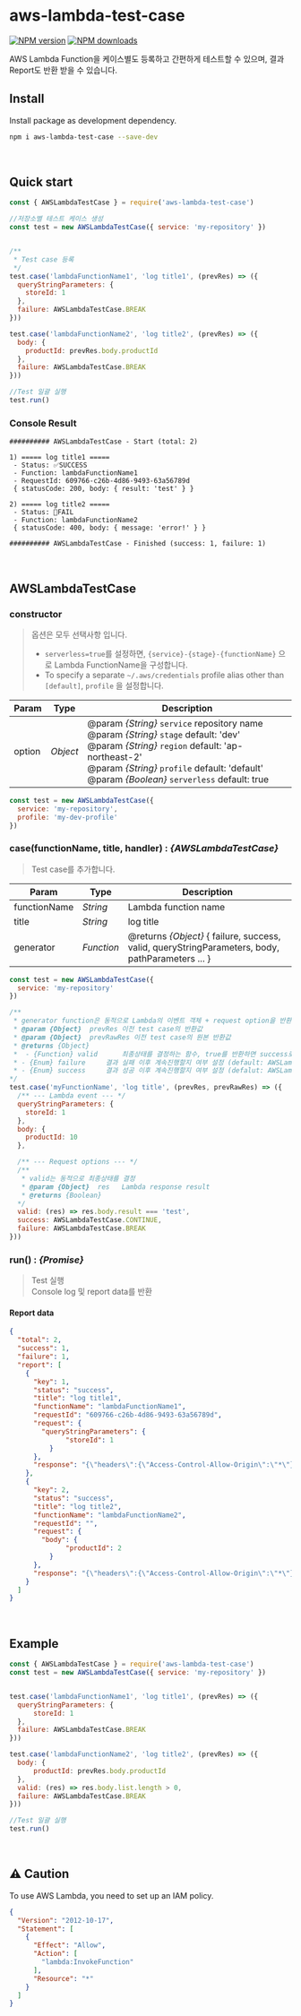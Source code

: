# aws-lambda-test-case

[![NPM version](https://img.shields.io/npm/v/aws-lambda-test-case.svg)](https://www.npmjs.com/package/aws-lambda-test-case)
[![NPM downloads](https://img.shields.io/npm/dm/aws-lambda-test-case.svg)](https://www.npmjs.com/package/aws-lambda-test-case)

AWS Lambda Function을 케이스별도 등록하고 간편하게 테스트할 수 있으며, 결과 Report도 반환 받을 수 있습니다.


## Install

Install package as development dependency.

```bash
npm i aws-lambda-test-case --save-dev
```

&nbsp;

## Quick start
```js
const { AWSLambdaTestCase } = require('aws-lambda-test-case')

//저장소별 테스트 케이스 생성
const test = new AWSLambdaTestCase({ service: 'my-repository' })


/**
 * Test case 등록
 */
test.case('lambdaFunctionName1', 'log title1', (prevRes) => ({
  queryStringParameters: {
    storeId: 1
  },
  failure: AWSLambdaTestCase.BREAK
}))

test.case('lambdaFunctionName2', 'log title2', (prevRes) => ({
  body: {
    productId: prevRes.body.productId
  },
  failure: AWSLambdaTestCase.BREAK
}))

//Test 일괄 실행
test.run()
```

### Console Result
```
########## AWSLambdaTestCase - Start (total: 2)

1) ===== log title1 =====
 - Status: ✅SUCCESS
 - Function: lambdaFunctionName1
 - RequestId: 609766-c26b-4d86-9493-63a56789d
 { statusCode: 200, body: { result: 'test' } } 
 
2) ===== log title2 =====
 - Status: 🚫FAIL
 - Function: lambdaFunctionName2
 { statusCode: 400, body: { message: 'error!' } } 
 
########## AWSLambdaTestCase - Finished (success: 1, failure: 1)
```

&nbsp;

## AWSLambdaTestCase

### constructor

> 옵션은 모두 선택사항 입니다.  
> - `serverless=true`를 설정하면, `{service}-{stage}-{functionName}` 으로 Lambda FunctionName을 구성합니다.   
> - To specify a separate `~/.aws/credentials` profile alias other than `[default]`, `profile` 을 설정합니다.

| Param | Type | Description |
| --- | --- | --- |
| option | *Object* | @param *{String}* `service`	repository name<br>@param *{String}* `stage`	default: 'dev'<br>@param *{String}* `region`	default: 'ap-northeast-2'<br>@param *{String}* `profile`	default: 'default'<br>@param *{Boolean}* `serverless`	default: true |

```js
const test = new AWSLambdaTestCase({
  service: 'my-repository',
  profile: 'my-dev-profile'
})
```

### case(functionName, title, handler) : *{AWSLambdaTestCase}*
> Test case를 추가합니다.

| Param | Type | Description |
| --- | --- | --- |
| functionName | *String* | Lambda function name |
| title | *String* | log title |
| generator | *Function* | @returns *{Object}* { failure, success, valid, queryStringParameters, body, pathParameters ... } |

```js
const test = new AWSLambdaTestCase({
  service: 'my-repository'
})

/**
 * generator function은 동적으로 Lambda의 이벤트 객체 + request option을 반환합니다.
 * @param {Object}  prevRes 이전 test case의 반환값
 * @param {Object}  prevRawRes 이전 test case의 원본 반환값
 * @returns {Object}
 *  - {Function} valid		최종상태를 결정하는 함수, true를 반환하면 success로 처리됨 (선택)
 * - {Enum}	failure		결과 실패 이후 계속진행할지 여부 설정 (default: AWSLambdaTestCase.CONTINUE)
 * - {Enum}	success		결과 성공 이후 계속진행할지 여부 설정 (defalut: AWSLambdaTestCase.CONTINUE)
*/
test.case('myFunctionName', 'log title', (prevRes, prevRawRes) => ({
  /** --- Lambda event --- */
  queryStringParameters: {
    storeId: 1
  },
  body: {
    productId: 10
  },

  /** --- Request options --- */
  /**
   * valid는 동적으로 최종상태를 결정
   * @param {Object}  res   Lambda response result
   * @returns {Boolean} 
  */
  valid: (res) => res.body.result === 'test',
  success: AWSLambdaTestCase.CONTINUE,
  failure: AWSLambdaTestCase.BREAK
}))
```

### run() : *{Promise}*
> Test 실행   
> Console log 및 report data를 반환

#### Report data
```json
{
  "total": 2,
  "success": 1,
  "failure": 1,
  "report": [
    {
      "key": 1,
      "status": "success",
      "title": "log title1",
      "functionName": "lambdaFunctionName1",
      "requestId": "609766-c26b-4d86-9493-63a56789d",
      "request": {
        "queryStringParameters": {
		      "storeId": 1
	      }
      },
      "response": "{\"headers\":{\"Access-Control-Allow-Origin\":\"*\"},\"statusCode\":200,\"body\":\"{\"result\":\"test\"}\"}"
    },
    {
      "key": 2,
      "status": "success",
      "title": "log title2",
      "functionName": "lambdaFunctionName2",
      "requestId": "",
      "request": {
        "body": {
		      "productId": 2
	      }
      },
      "response": "{\"headers\":{\"Access-Control-Allow-Origin\":\"*\"},\"statusCode\":400,\"body\":\"{\"message\":\"error!\"}\"}"
    }
  ]
}
```
 
&nbsp;

## Example

```js
const { AWSLambdaTestCase } = require('aws-lambda-test-case')
const test = new AWSLambdaTestCase({ service: 'my-repository' })


test.case('lambdaFunctionName1', 'log title1', (prevRes) => ({
  queryStringParameters: {
	  storeId: 1
  },
  failure: AWSLambdaTestCase.BREAK
}))

test.case('lambdaFunctionName2', 'log title2', (prevRes) => ({
  body: {
	  productId: prevRes.body.productId
  },
  valid: (res) => res.body.list.length > 0,
  failure: AWSLambdaTestCase.BREAK
}))

//Test 일괄 실행
test.run()
```


&nbsp;

## ⚠️ Caution

To use AWS Lambda, you need to set up an IAM policy.   
```json
{
  "Version": "2012-10-17",
  "Statement": [
    {
      "Effect": "Allow",
      "Action": [
        "lambda:InvokeFunction"
      ],
      "Resource": "*"
    }
  ]
}
```